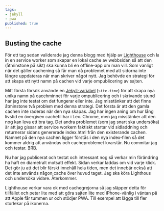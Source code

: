 ```yaml
---
tags:
- jekyll
- pwa
published: true
---
```

## Busting the cache

För ett tag sedan validerade jag denna blogg med hjälp av [Lighthouse](https://developers.google.com/web/tools/lighthouse/) och la in en service worker som skapar en lokal cache av webbsidan så att den (åtminstone på sikt) ska kunna bli en offline-app om man vill. Som vanligt när det gäller cachening så får man då problemet med att sidorna inte längre uppdateras när man skriver något nytt. Jag behövde en strategi för att skapa ett nytt namn på cachen vid varje ompublicering av sajten.

Mitt första försök använde en [Jekyll-variabel](https://jekyllrb.com/docs/variables/) (`site.time`) för att skapa nya unika namn på cacehminnet för varje ompublicering och i skrivande stund har jag inte testat om det fungerar eller inte. Jag misstänker att det finns åtminstone två problem med denna strategi. Det första är att den gamla cachen inte raderas när den nya skapas. Jag har ingen aning om hur lång livstid en övergiven cachefil har i t.ex. Chrome, men jag misstänker att den nog kan leva ett bra tag. Det andra problemet (som jag snart ska undersöka) är att jag gissar att service workern faktiskt startar vid sidladdning och returnerar sidans genererade index.html från den existerande cachen. Namnet på den nya cachen ligger förstås i den nya index-filen så det kommer aldrig att användas och cacheproblemet kvarstår. Nu commitar jag och testar. BRB.

Nu har jag publicerat och testat och intressant nog så verkar min förändring ha haft en diametralt motsatt effekt. Sidan verkar laddas om vid varje klick. Det gör ju att det blir färskt innehåll hela tiden, men det innebär också att det inte används någon cache över huvud taget. Jag ska köra Lighthous och undersöka vidare. Återkommer.

Lighthouse verkar vara ok med cachegrejorna så jag släpper detta för tillfället och petar lite med att göra sajten lite med iPhone-vänlig i väntan på att Apple får tummen ur och stödjer PWA. Till exempel att lägga till fler storlekar på ikonerna.